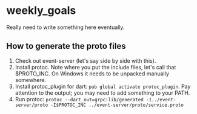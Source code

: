 # weekly_goals

Really need to write something here eventually.

## How to generate the proto files

1. Check out event-server (let's say side by side with this).
2. Install protoc. Note where you put the include files, let's call that $PROTO_INC. On Windows it
   needs to be unpacked manually somewhere.
3. Install protoc_plugin for dart: `pub global activate protoc_plugin`. Pay attention to the
   output; you may need to add something to your PATH.
4. Run protoc: `protoc --dart_out=grpc:lib/generated -I../event-server/proto -I$PROTOC_INC ../event-server/proto/service.proto`
